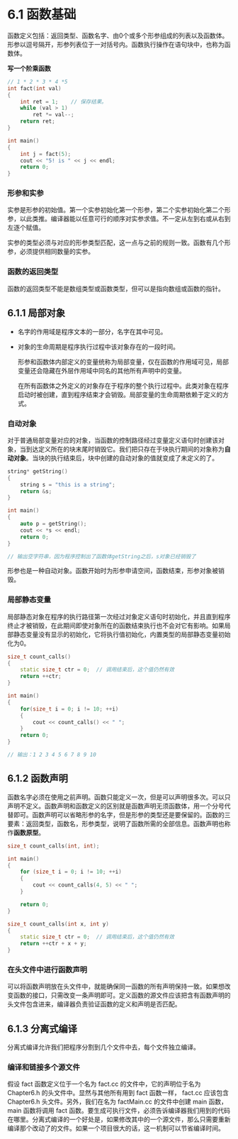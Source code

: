# 6.1 函数基础

​	函数定义包括：返回类型、函数名字、由0个或多个形参组成的列表以及函数体。形参以逗号隔开，形参列表位于一对括号内。函数执行操作在语句块中，也称为函数体。

**写一个阶乘函数**

```c++
// 1 * 2 * 3 * 4 *5
int fact(int val)
{
    int ret = 1;	// 保存结果。
    while (val > 1)
        ret *= val--;
    return ret;
}

int main()
{
    int j = fact(5);
    cout << "5! is " << j << endl;
    return 0;
}
```

### 形参和实参

​	实参是形参的初始值。第一个实参初始化第一个形参，第二个实参初始化第二个形参，以此类推。编译器能以任意可行的顺序对实参求值。不一定从左到右或从右到左逐个赋值。

​	实参的类型必须与对应的形参类型匹配，这一点与之前的规则一致。函数有几个形参，必须提供相同数量的实参。

### 函数的返回类型

函数的返回类型不能是数组类型或函数类型，但可以是指向数组或函数的指针。

## 6.1.1 局部对象

* 名字的作用域是程序文本的一部分，名字在其中可见。

* 对象的生命周期是程序执行过程中该对象存在的一段时间。

  形参和函数体内部定义的变量统称为局部变量，仅在函数的作用域可见，局部变量还会隐藏在外层作用域中同名的其他所有声明中的变量。

  在所有函数体之外定义的对象存在于程序的整个执行过程中。此类对象在程序启动时被创建，直到程序结束才会销毁。局部变量的生命周期依赖于定义的方式。

### 自动对象

​	对于普通局部变量对应的对象，当函数的控制路径经过变量定义语句时创建该对象，当到达定义所在的块末尾时销毁它。我们把只存在于块执行期间的对象称为**自动对象**。当块的执行结束后，块中创建的自动对象的值就变成了未定义的了。

```c++
string* getString()
{
    string s = "this is a string";
    return &s;
}

int main()
{ 
    auto p = getString();
    cout << *s << endl;
    return 0;
}

// 输出空字符串，因为程序控制出了函数体getString之后，s对象已经销毁了
```

​	形参也是一种自动对象。函数开始时为形参申请空间，函数结束，形参对象被销毁。

### 局部静态变量

​	局部静态对象在程序的执行路径第一次经过对象定义语句时初始化，并且直到程序终止才被销毁，在此期间即使对象所在的函数结束执行也不会对它有影响。如果局部静态变量没有显示的初始化，它将执行值初始化，内置类型的局部静态变量初始化为0。

```c++
size_t count_calls()
{
    static size_t ctr = 0;	// 调用结束后，这个值仍然有效
    return ++ctr;
}

int main()
{
    for(size_t i = 0; i != 10; ++i)
    {
        cout << count_calls() << " ";
    }
    return 0;
}

// 输出：1 2 3 4 5 6 7 8 9 10
```

##  6.1.2 函数声明

​	函数名字必须在使用之前声明。函数只能定义一次，但是可以声明很多次。可以只声明不定义。函数声明和函数定义的区别就是函数声明无须函数体，用一个分号代替即可。函数声明可以省略形参的名字，但是形参的类型还是要保留的。函数的三要素：返回类型，函数名，形参类型，说明了函数所需的全部信息。函数声明也称作**函数原型**。

```c++
size_t count_calls(int, int);

int main()
{
    for (size_t i = 0; i != 10; ++i)
    {
        cout << count_calls(4, 5) << " ";
    }

    return 0;
}

size_t count_calls(int x, int y)
{
    static size_t ctr = 0;	// 调用结束后，这个值仍然有效
    return ++ctr + x + y;
}
```

### 在头文件中进行函数声明

​	可以将函数声明放在头文件中，就能确保同一函数的所有声明保持一致。如果想改变函数的接口，只需改变一条声明即可。定义函数的源文件应该把含有函数声明的头文件包含进来，编译器负责验证函数的定义和声明是否匹配。

## 6.1.3 分离式编译

分离式编译允许我们把程序分割到几个文件中去，每个文件独立编译。

### 编译和链接多个源文件

假设 fact 函数定义位于一个名为 fact.cc 的文件中，它的声明位于名为 Chapter6.h 的头文件中。显然与其他所有用到 fact 函数一样， fact.cc 应该包含 Chapter6.h 头文件。另外，我们在名为 factMain.cc 的文件中创建 main 函数， main 函数将调用 fact 函数。要生成可执行文件，必须告诉编译器我们用到的代码在哪里。分离式编译的一个好处是，如果修改其中的一个源文件，那么只需要重新编译那个改动了的文件。如果一个项目很大的话，这一机制可以节省编译时间。

​                                                                                                                                                                                                                                                    